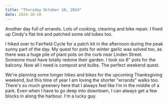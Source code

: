 ```yaml
---
title: "Thursday October 10, 2024"
date: 2024-10-10
---
```

Another day full of errands.  Lots of cooking, cleaning and bike repair.  I fixed up Cindy's flat tire and patched some old tubes too.

I hiked over to Fairfield Cycle for a patch kit in the afternoon during the peak sunny part of the day.  My quest for pots for winter garlic was solved too, as there was a huge pile of plant pots on the curb near Linden Street.  Someone must have totally redone their garden.  I took six 6" pots for the balcony.  Now all I need is compost and bulbs.  The perfect weekend quest.

We're planning some longer hikes and bikes for the upcoming Thanksgiving weekend, but this time of year I am loving the shorter "errands" walks too.  There's so much greenery here that I always feel like I'm in the middle of a park.  Even when I have to go deep into downtown, I can always get a few blocks in along the harbour.  I'm a lucky guy.
